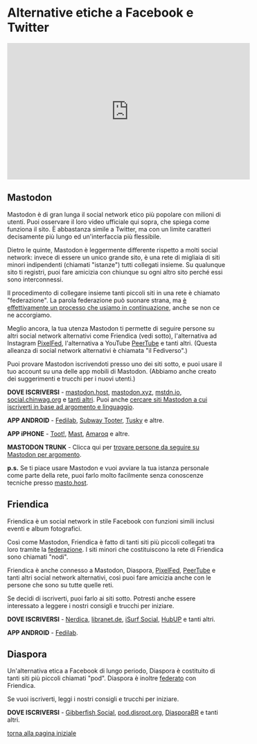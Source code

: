 # Alternative etiche a Facebook e Twitter

<center>
<iframe width="560" height="315" src="https://www.youtube.com/embed/IPSbNdBmWKE" frameborder="0" allow="accelerometer; autoplay; encrypted-media; gyroscope; picture-in-picture" allowfullscreen></iframe>
</center>

## Mastodon

Mastodon è di gran lunga il social network etico più popolare con milioni di utenti. Puoi osservare il loro video ufficiale qui sopra, che spiega come funziona il sito. È abbastanza simile a Twitter, ma con un limite caratteri decisamente più lungo ed un'interfaccia più flessibile. 

Dietro le quinte, Mastodon è leggermente differente rispetto a molti social network: 
invece di essere un unico grande sito, è una rete di migliaia di siti minori indipendenti 
(chiamati "istanze") tutti collegati insieme. 
Su qualunque sito ti registri, puoi fare amicizia con chiunque su ogni altro sito 
perché essi sono interconnessi. 

Il procedimento di collegare insieme tanti piccoli siti in una rete è chiamato 
"federazione". La parola federazione può suonare strana, 
ma [è effettivamente un processo che usiamo in continuazione](siti-federati), 
anche se non ce ne accorgiamo. 

Meglio ancora, la tua utenza Mastodon ti permette di seguire persone su altri social 
network alternativi come Friendica (vedi sotto), l'alternativa ad Instagram 
[PixelFed](instagram), l'alternativa a YouTube [PeerTube](youtube) e tanti altri. 
(Questa alleanza di social network alternativi è chiamata "il Fediverso".)

Puoi provare Mastodon iscrivendoti presso uno dei siti sotto, e puoi usare il tuo account su una delle app mobili di Mastodon. (Abbiamo anche creato dei suggerimenti e trucchi per i nuovi utenti.)

**DOVE ISCRIVERSI** - [mastodon.host](https://mastodon.host/), 
[mastodon.xyz](https://mastodon.xyz/), 
[mstdn.io](https://mstdn.io/), [social.chinwag.org](https://social.chinwag.org/) 
e [tanti altri](http://joinmastodon.org/). 
Puoi anche [cercare siti Mastodon a cui iscriverti in base ad argomento e linguaggio](https://instances.social/list#lang=&allowed=&prohibited=&users=). 

**APP ANDROID** - [Fedilab](https://play.google.com/store/apps/details?id=fr.gouv.etalab.mastodon), 
[Subway Tooter](https://play.google.com/store/apps/details?id=jp.juggler.subwaytooter), 
[Tusky](https://play.google.com/store/apps/details?id=com.keylesspalace.tusky) e altre. 

**APP iPHONE** - [Toot!](https://itunes.apple.com/app/toot/id1229021451), 
[Mast](https://itunes.apple.com/app/mast/id1437429129), 
[Amaroq](https://itunes.apple.com/app/amarok-for-mastodon/id1214116200) e altre. 

**MASTODON TRUNK** - Clicca qui per [trovare persone da seguire su Mastodon per argomento](https://communitywiki.org/trunk/). 

**p.s.** Se ti piace usare Mastodon e vuoi avviare la tua istanza personale come 
parte della rete, puoi farlo molto facilmente senza conoscenze tecniche 
presso [masto.host](https://masto.host/). 

## Friendica

Friendica è un social network in stile Facebook con funzioni simili inclusi eventi e album fotografici. 

Così come Mastodon, Friendica è fatto di tanti siti più piccoli collegati tra loro tramite la [federazione](siti-federati). I siti minori che costituiscono la rete di Friendica sono chiamati "nodi". 

Friendica è anche connesso a Mastodon, Diaspora, [PixelFed](instagram), [PeerTube](youtube) e tanti altri social network alternativi, così puoi fare amicizia anche con le persone che sono su tutte quelle reti. 

Se decidi di iscriverti, puoi farlo ai siti sotto. Potresti anche essere interessato a leggere i nostri consigli e trucchi per iniziare. 

**DOVE ISCRIVERSI** - [Nerdica](https://nerdica.net/), [libranet.de](https://libranet.de/), [iSurf Social](https://social.isurf.ca/), [HubUP](https://friendica.hubup.pro/) e tanti altri. 

**APP ANDROID** - [Fedilab](https://play.google.com/store/apps/details?id=fr.gouv.etalab.mastodon). 

## Diaspora

Un'alternativa etica a Facebook di lungo periodo, Diaspora è costituito di tanti siti più piccoli chiamati "pod". Diaspora è inoltre [federato](siti-federati) con Friendica. 

Se vuoi iscriverti, leggi i nostri consigli e trucchi per iniziare. 

**DOVE ISCRIVERSI** - [Gibberfish Social](https://social.gibberfish.org/), [pod.disroot.org](https://pod.disroot.org/), [DiasporaBR](https://diasporabr.com.br/) e tanti altri. 

[torna alla pagina iniziale](index)
